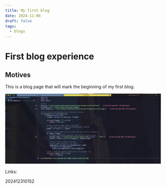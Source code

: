```yaml
---
title: My first blog
date: 2024-11-06
draft: false
tags:
  - blogs
---
```

# First blog experience



## Motives

This is a blog page that will mark the beginning of my first blog.

![Image Description](/images/blog_test_image%201.jpg)

Links:

202412310152
